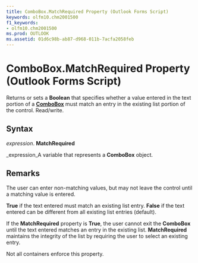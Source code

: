 ```yaml
---
title: ComboBox.MatchRequired Property (Outlook Forms Script)
keywords: olfm10.chm2001500
f1_keywords:
- olfm10.chm2001500
ms.prod: OUTLOOK
ms.assetid: 01d6c98b-ab87-d968-011b-7acfa2058feb
---
```



# ComboBox.MatchRequired Property (Outlook Forms Script)

Returns or sets a  **Boolean** that specifies whether a value entered in the text portion of a **[ComboBox](combobox-object-outlook-forms-script.md)** must match an entry in the existing list portion of the control. Read/write.


## Syntax

 _expression_. **MatchRequired**

 _expression_A variable that represents a  **ComboBox** object.


## Remarks

The user can enter non-matching values, but may not leave the control until a matching value is entered.

 **True** if the text entered must match an existing list entry. **False** if the text entered can be different from all existing list entries (default).

If the  **MatchRequired** property is **True**, the user cannot exit the  **ComboBox** until the text entered matches an entry in the existing list. **MatchRequired** maintains the integrity of the list by requiring the user to select an existing entry.

Not all containers enforce this property.


